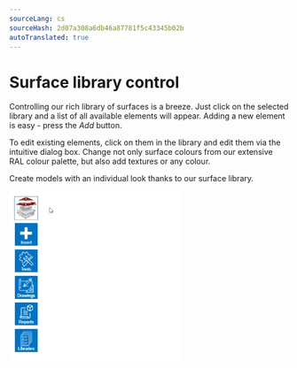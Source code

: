 ```yaml
---
sourceLang: cs
sourceHash: 2d07a308a6db46a87781f5c43345b02b
autoTranslated: true
---
```


# Surface library control

Controlling our rich library of surfaces is a breeze. Just click on the selected library and a list of all available elements will appear. Adding a new element is easy - press the *Add* button.

To edit existing elements, click on them in the library and edit them via the intuitive dialog box. Change not only surface colours from our extensive RAL colour palette, but also add textures or any colour.

Create models with an individual look thanks to our surface library.

![Surface library options](img/surfaceLibrary.gif)